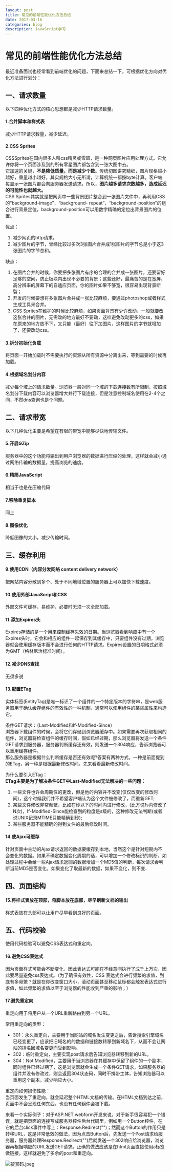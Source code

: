 ```yaml
---
layout: post
title: 常见的前端性能优化方法总结
date: 2017-03-16
categories: blog
description: JavaScript学习
---
```


# 常见的前端性能优化方法总结        
最近准备面试也经常看到前端优化的问题，下面来总结一下，可根据优化方向对优化方法进行划分：        

## 一、请求数量        
以下四种优化方式的核心思想都是减少HTTP请求数量。        

#### 1.合并脚本和样式表        
减少HTTP请求数量，减少延迟。        
        
#### 2.CSS Sprites        
CSSSprites在国内很多人叫css精灵或雪碧，是一种网页图片应用处理方式。它允许你将一个页面涉及到的所有零星图片都包含到一张大图中去。                
它加速的关键，**不是降低质量，而是减少个数**。传统切图讲究精细，图片规格越小越好，重量越小越好，其实规格大小无所谓，计算机统一都按byte计算。客户端每显示一张图片都会向服务器发送请求。所以，**图片越多请求次数越多，造成延迟的可能性也就越大。**        
CSS Sprites其实就是把网页中一些背景图片整合到一张图片文件中，再利用CSS的“background-image”，“background- repeat”，“background-position”的组合进行背景定位，background-position可以用数字精确的定位出背景图片的位置。        

优点：        
1. 减少网页的http请求。        
2. 减少图片的字节，曾经比较过多次3张图片合并成1张图片的字节总是小于这3张图片的字节总和。        

缺点：        
1. 在图片合并的时候，你要把多张图片有序的合理的合并成一张图片，还要留好足够的空间，防止板块内出现不必要的背景；这些还好，最痛苦的是在宽屏，高分辨率的屏幕下的自适应页面，你的图片如果不够宽，很容易出现背景断裂；        
2. 开发的时候要想将多张图片合并成一张比较麻烦，要通过photoshop或者样式生成工具来合并。        
3. CSS Sprites在维护的时候比较麻烦，如果页面背景有少许改动，一般就要改这张合并的图片，无需改的地方最好不要动，这样避免改动更多的css，如果在原来的地方放不下，又只能（最好）往下加图片，这样图片的字节就增加了，还要改动css。        

#### 3.拆分初始化负载        
将页面一开始加载时不需要执行的资源从所有资源中分离出来，等到需要的时候再加载。        

#### 4.根据域名划分内容        
减少每个域上的请求数量。浏览器一般对同一个域的下载连接数有所限制，按照域名划分下载内容可以浏览器增大并行下载连接，但是注意控制域名使用在2-4个之间，不然dns查询也是个问题。        

## 二、请求带宽        
以下几种优化主要是希望在有限的带宽中能够尽快地传输文件。        
        
#### 5.开启GZip        
服务器中的这个功能将输出到用户浏览器的数据进行压缩的处理，这样就会减小通过网络传输的数据量，提高浏览的速度。        

#### 6.精简JavaScript        
相当于也是在压缩代码        

#### 7.移除重复脚本        
同上        

#### 8.图像优化        
降低图像的大小，减少传输时间。        

## 三、缓存利用        

#### 9.使用CDN（内容分发网络 content delivery network）        
把网站内容分散到多个、处于不同地域位置的服务器上可以加快下载速度。        

#### 10.使用外部JavaScript和CSS        
外部文件可缓存，易维护，必要时无须一次全部加载。        

#### 11.添加Expires头        
Expires存储的是一个用来控制缓存失效的日期。当浏览器看到响应中有一个Expires头时，它会和相应的组件一起保存到其缓存中，只要组件没有过期，浏览器就会使用缓存版本而不会进行任何的HTTP请求。Expires设置的日期格式必须为GMT（格林尼治标准时间）。        

#### 12.减少DNS查找        
无须多说        

#### 13.配置ETag        
实体标签(EntityTag)是唯一标识了一个组件的一个特定版本的字符串，是web服务器用于确认缓存组件的有效性的一种机制，通常可以使用组件的某些属性来构造它。        

条件GET请求：（Last-Modified和If-Modified-Since）        
浏览器下载组件的时候，会将它们存储到浏览器缓存中。如果需要再次获取相同的组件，浏览器将检查组件的缓存时间，假如已经过期，那么浏览器将发送一个条件GET请求到服务器，服务器判断缓存还有效，则发送一个304响应，告诉浏览器可以重用缓存组件。        
那么服务器是根据什么判断缓存是否还有效呢?答案有两种方式，一种是前面提到的ETag，另一种是根据最新修改时间。先来看看最新修改时间。        

为什么要引入ETag：        
**ETag主要是为了解决条件GET中Last-Modified无法解决的一些问题：**        
1. 一些文件也许会周期性的更改，但是他的内容并不改变(仅仅改变的修改时间)，这个时候我们并不希望客户端认为这个文件被修改了，而重新GET;        
2. 某些文件修改非常频繁，比如在秒以下的时间内进行修改，(比方说1s内修改了N次)，If-Modified-Since能检查到的粒度是s级的，这种修改无法判断(或者说UNIX记录MTIME只能精确到秒);        
3. 某些服务器不能精确的得到文件的最后修改时间。        
        
#### 14.使Ajax可缓存        
针对页面中主动的Ajax请求返回的数据要缓存到本地，当然这个是针对短期内不会变化的数据。如果不确定数据变化周期的话，可以增加一个修改标识的判断，如处理过程中会给一些Ajax请求返回的数据增加一个MD5值的判断，每次请求会判断当前MD5是否变化，如果变化了取最新的数据，如果不变化，则不变.        

## 四、页面结构        

#### 15.将样式表放在顶部，将脚本放在底部，尽早刷新文档的输出        
样式表放在头部可以让用户尽早看到良好的页面。        

## 五、代码校验        
使用代码检验可以避免CSS表达式和重定向。        

#### 16.避免CSS表达式        
因为页面样式可能会不断变化，因此表达式可能在不经意间执行了成千上万次，因此要尽量避免css表达式。（为了确保有效性，CSS 表达式会进行频繁的求值，到底有多频繁？就是在你改变窗口大小，滚动页面甚至移动鼠标都会触发表达式进行求值，如此频繁的求值以至于浏览器的性能收到严重的影响；）        

#### 17.避免重定向        
重定向用于将用户从一个URL重新路由到另一个URL。        

常用重定向的类型：        
 - 301：永久重定向，主要用于当网站的域名发生变更之后，告诉搜索引擎域名已经变更了，应该把旧域名的的数据和链接数转移到新域名下，从而不会让网站的排名因域名变更而受到影响。        
 - 302：临时重定向，主要实现post请求后告知浏览器转移到新的URL。        
 - 304：Not Modified，主要用于当浏览器在其缓存中保留了组件的一个副本，同时组件已经过期了，这是浏览器就会生成一个条件GET请求，如果服务器的组件并没有修改过，则会返回304状态码，同时不携带主体，告知浏览器可以重用这个副本，减少响应大小。        

重定向如何损伤性能：        
当页面发生了重定向，就会延迟整个HTML文档的传输。在HTML文档到达之前，页面中不会呈现任何东西，也没有任何组件会被下载。        

来看一个实际例子：对于ASP.NET webform开发来说，对于新手很容易犯一个错误，就是把页面的连接写成服务器控件后台代码里，例如用一个Button控件，在它的后台click事件中写上：Response.Redirect("")；然而这个Button的作用只是转移URL，这是非常低效的做法，因为点击Button后，先发送一个Post请求给服务器，服务器处理Response.Redirect("")后就发送一个302响应给浏览器，浏览器再根据响应的URL发送GET请求。正确的做法应该是在html页面直接使用a标签做链接，这样就避免了多余的post和重定向。        

![赞赏码.jpeg](https://upload-images.jianshu.io/upload_images/3001083-f65814d1f594b39c.jpeg?imageMogr2/auto-orient/strip%7CimageView2/2/w/1240)     

